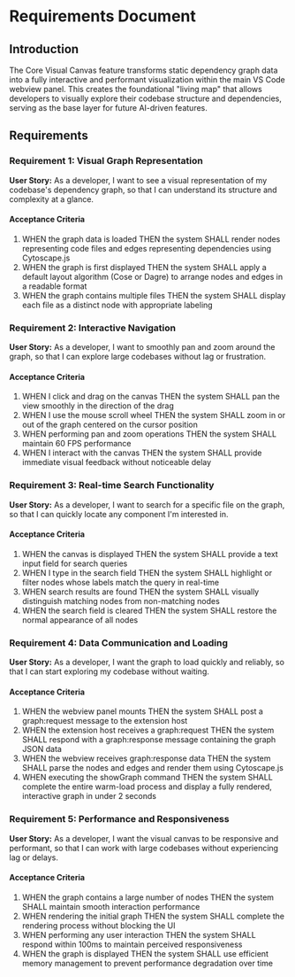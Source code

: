 # Requirements Document

## Introduction

The Core Visual Canvas feature transforms static dependency graph data into a fully interactive and performant visualization within the main VS Code webview panel. This creates the foundational "living map" that allows developers to visually explore their codebase structure and dependencies, serving as the base layer for future AI-driven features.

## Requirements

### Requirement 1: Visual Graph Representation

**User Story:** As a developer, I want to see a visual representation of my codebase's dependency graph, so that I can understand its structure and complexity at a glance.

#### Acceptance Criteria

1. WHEN the graph data is loaded THEN the system SHALL render nodes representing code files and edges representing dependencies using Cytoscape.js
2. WHEN the graph is first displayed THEN the system SHALL apply a default layout algorithm (Cose or Dagre) to arrange nodes and edges in a readable format
3. WHEN the graph contains multiple files THEN the system SHALL display each file as a distinct node with appropriate labeling

### Requirement 2: Interactive Navigation

**User Story:** As a developer, I want to smoothly pan and zoom around the graph, so that I can explore large codebases without lag or frustration.

#### Acceptance Criteria

1. WHEN I click and drag on the canvas THEN the system SHALL pan the view smoothly in the direction of the drag
2. WHEN I use the mouse scroll wheel THEN the system SHALL zoom in or out of the graph centered on the cursor position
3. WHEN performing pan and zoom operations THEN the system SHALL maintain 60 FPS performance
4. WHEN I interact with the canvas THEN the system SHALL provide immediate visual feedback without noticeable delay

### Requirement 3: Real-time Search Functionality

**User Story:** As a developer, I want to search for a specific file on the graph, so that I can quickly locate any component I'm interested in.

#### Acceptance Criteria

1. WHEN the canvas is displayed THEN the system SHALL provide a text input field for search queries
2. WHEN I type in the search field THEN the system SHALL highlight or filter nodes whose labels match the query in real-time
3. WHEN search results are found THEN the system SHALL visually distinguish matching nodes from non-matching nodes
4. WHEN the search field is cleared THEN the system SHALL restore the normal appearance of all nodes

### Requirement 4: Data Communication and Loading

**User Story:** As a developer, I want the graph to load quickly and reliably, so that I can start exploring my codebase without waiting.

#### Acceptance Criteria

1. WHEN the webview panel mounts THEN the system SHALL post a graph:request message to the extension host
2. WHEN the extension host receives a graph:request THEN the system SHALL respond with a graph:response message containing the graph JSON data
3. WHEN the webview receives graph:response data THEN the system SHALL parse the nodes and edges and render them using Cytoscape.js
4. WHEN executing the showGraph command THEN the system SHALL complete the entire warm-load process and display a fully rendered, interactive graph in under 2 seconds

### Requirement 5: Performance and Responsiveness

**User Story:** As a developer, I want the visual canvas to be responsive and performant, so that I can work with large codebases without experiencing lag or delays.

#### Acceptance Criteria

1. WHEN the graph contains a large number of nodes THEN the system SHALL maintain smooth interaction performance
2. WHEN rendering the initial graph THEN the system SHALL complete the rendering process without blocking the UI
3. WHEN performing any user interaction THEN the system SHALL respond within 100ms to maintain perceived responsiveness
4. WHEN the graph is displayed THEN the system SHALL use efficient memory management to prevent performance degradation over time